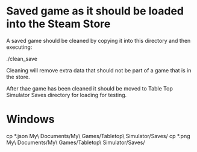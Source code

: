 Saved game as it should be loaded into the Steam Store
======================================================

A saved game should be cleaned by copying it into this 
directory and then executing:

./clean_save

Cleaning will remove extra data that should not be part 
of a game that is in the store.

After thae game has been cleaned it should be moved
to Table Top Simulator Saves directory for loading 
for testing.

Windows
=======
cp *.json  My\ Documents/My\ Games/Tabletop\ Simulator/Saves/
cp *.png   My\ Documents/My\ Games/Tabletop\ Simulator/Saves/


